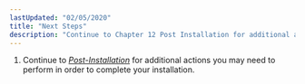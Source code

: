 ```yaml
---
lastUpdated: "02/05/2020"
title: "Next Steps"
description: "Continue to Chapter 12 Post Installation for additional actions you may need to perform in order to complete your installation..."
---
```


1.  Continue to [*Post-Installation*](/momentum/4/post-installation) for additional actions you may need to perform in order to complete your installation.